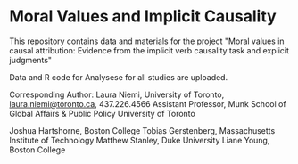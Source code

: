# Moral Values and Implicit Causality
This repository contains data and materials for the project "Moral values in causal attribution: Evidence from the implicit verb causality task and explicit judgments"

Data and R code for Analysese for all studies are uploaded.

Corresponding Author: Laura Niemi, University of Toronto, laura.niemi@toronto.ca, 437.226.4566
Assistant Professor, Munk School of Global Affairs & Public Policy
University of Toronto

Joshua Hartshorne, Boston College
Tobias Gerstenberg, Massachusetts Institute of Technology
Matthew Stanley, Duke University
Liane Young, Boston College

